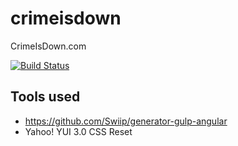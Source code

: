 crimeisdown
===========

CrimeIsDown.com

[![Build Status](https://travis-ci.org/EricTendian/crimeisdown.svg)](https://travis-ci.org/EricTendian/crimeisdown)

## Tools used

 - https://github.com/Swiip/generator-gulp-angular
 - Yahoo! YUI 3.0 CSS Reset

